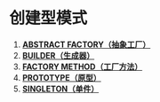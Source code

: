 # 创建型模式

1. **[ABSTRACT FACTORY（抽象工厂）](./abstract_factory)**
1. **[BUILDER（生成器）](./builder)**
1. **[FACTORY METHOD（工厂方法）](./factory_method)**
1. **[PROTOTYPE（原型）](./prototype)**
1. **[SINGLETON（单件）](./singleton)**
